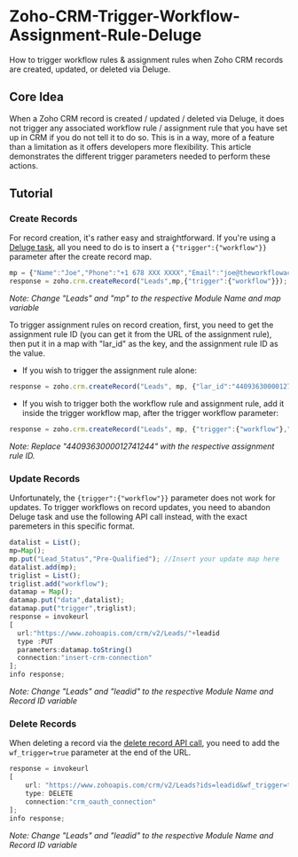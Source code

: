 # Zoho-CRM-Trigger-Workflow-Assignment-Rule-Deluge
How to trigger workflow rules & assignment rules when Zoho CRM records are created, updated, or deleted via Deluge.

## Core Idea
When a Zoho CRM record is created / updated / deleted via Deluge, it does not trigger any associated workflow rule / assignment rule that you have set up in CRM if you do not tell it to do so. This is in a way, more of a feature than a limitation as it offers developers more flexibility. This article demonstrates the different trigger parameters needed to perform these actions.

## Tutorial

### Create Records
For record creation, it's rather easy and straightforward. If you're using a [Deluge task](https://www.zoho.com/deluge/help/crm/create-record.html), all you need to do is to insert a `{"trigger":{"workflow"}}` parameter after the create record map.

```javascript
mp = {"Name":"Joe","Phone":"+1 678 XXX XXXX","Email":"joe@theworkflowacademy.com"};
response = zoho.crm.createRecord("Leads",mp,{"trigger":{"workflow"}});
```
*Note: Change "Leads" and "mp" to the respective Module Name and map variable*

To trigger assignment rules on record creation, first, you need to get the assignment rule ID (you can get it from the URL of the assignment rule), then put it in a map with "lar_id" as the key, and the assignment rule ID as the value.

* If you wish to trigger the assignment rule alone:
```javascript
response = zoho.crm.createRecord("Leads", mp, {"lar_id":"4409363000012741244"});
```
* If you wish to trigger both the workflow rule and assignment rule, add it inside the trigger workflow map, after the trigger workflow parameter:
```javascript
response = zoho.crm.createRecord("Leads", mp, {"trigger":{"workflow"},"lar_id":"4409363000012741244"});
```
*Note: Replace "4409363000012741244" with the respective assignment rule ID.*

### Update Records
Unfortunately, the `{trigger":{"workflow"}}` parameter does not work for updates. To trigger workflows on record updates, you need to abandon Deluge task and use the following API call instead, with the exact paremeters in this specific format.

```javascript
datalist = List();
mp=Map();
mp.put("Lead_Status","Pre-Qualified"); //Insert your update map here
datalist.add(mp);
triglist = List();
triglist.add("workflow");
datamap = Map();
datamap.put("data",datalist);
datamap.put("trigger",triglist);
response = invokeurl
[
  url:"https://www.zohoapis.com/crm/v2/Leads/"+leadid
  type :PUT
  parameters:datamap.toString()
  connection:"insert-crm-connection" 
];
info response;
```
*Note: Change "Leads" and "leadid" to the respective Module Name and Record ID variable*

### Delete Records

When deleting a record via the [delete record API call](https://www.zoho.com/crm/developer/docs/api/v2/delete-records.html), you need to add the `wf_trigger=true` parameter at the end of the URL.

```javascript
response = invokeurl
[
	url: "https://www.zohoapis.com/crm/v2/Leads?ids=leadid&wf_trigger=true"
	type: DELETE
	connection:"crm_oauth_connection"
];
info response;
```
*Note: Change "Leads" and "leadid" to the respective Module Name and Record ID variable*
